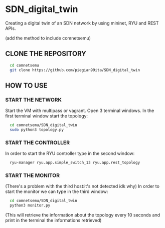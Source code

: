 # SDN_digital_twin

Creating a digital twin of an SDN network by using mininet, RYU and REST APIs.

(add the method to include comnetsemu)

## CLONE THE REPOSITORY
```bash
  cd comnetsemu
  git clone https://github.com/piegian99ita/SDN_digital_twin
```

## HOW TO USE

### START THE NETWORK

Start the VM with multipass or vagrant. Open 3 terminal windows.
In the first terminal window start the topology:
```bash
  cd comnetsemu/SDN_digital_twin
  sudo python3 topology.py
```
### START THE CONTROLLER

In order to start the RYU controller type in the second window:

```bash
  ryu-manager ryu.app.simple_switch_13 ryu.app.rest_topology
```

### START THE MONITOR

(There's a problem with the third host:it's not detected idk why)
In order to start the monitor we can type in the third window: 

```bash
  cd comnetsemu/SDN_digital_twin
  python3 monitor.py
```

(This will retrieve the information about the topology every 10 seconds and print in the terminal the informations retrieved)
